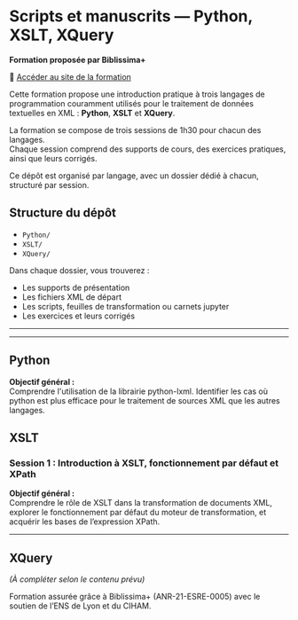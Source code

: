 # Scripts et manuscrits — Python, XSLT, XQuery  
**Formation proposée par Biblissima+**

🔗 [Accéder au site de la formation](https://scriptsmss.sciencesconf.org)

Cette formation propose une introduction pratique à trois langages de programmation couramment utilisés pour le traitement de données textuelles en XML : **Python**, **XSLT** et **XQuery**.

La formation se compose de trois sessions de 1h30 pour chacun des langages.  
Chaque session comprend des supports de cours, des exercices pratiques, ainsi que leurs corrigés.

Ce dépôt est organisé par langage, avec un dossier dédié à chacun, structuré par session.

##  Structure du dépôt

- `Python/`  
- `XSLT/`  
- `XQuery/`  

Dans chaque dossier, vous trouverez  :
- Les supports de présentation  
- Les fichiers XML de départ  
- Les scripts, feuilles de transformation ou carnets jupyter  
- Les exercices et leurs corrigés

---
---

##  Python  
**Objectif général :**  
Comprendre l'utilisation de la librairie python-lxml. Identifier les cas où python est plus efficace pour le traitement de sources XML que les autres langages.  

## XSLT

### Session 1 : Introduction à XSLT, fonctionnement par défaut et XPath  
**Objectif général :**  
Comprendre le rôle de XSLT dans la transformation de documents XML, explorer le fonctionnement par défaut du moteur de transformation, et acquérir les bases de l’expression XPath.

---

##  XQuery  
*(À compléter selon le contenu prévu)*

Formation assurée grâce à Biblissima+ (ANR-21-ESRE-0005) avec le soutien de l’ENS de Lyon et du CIHAM.
